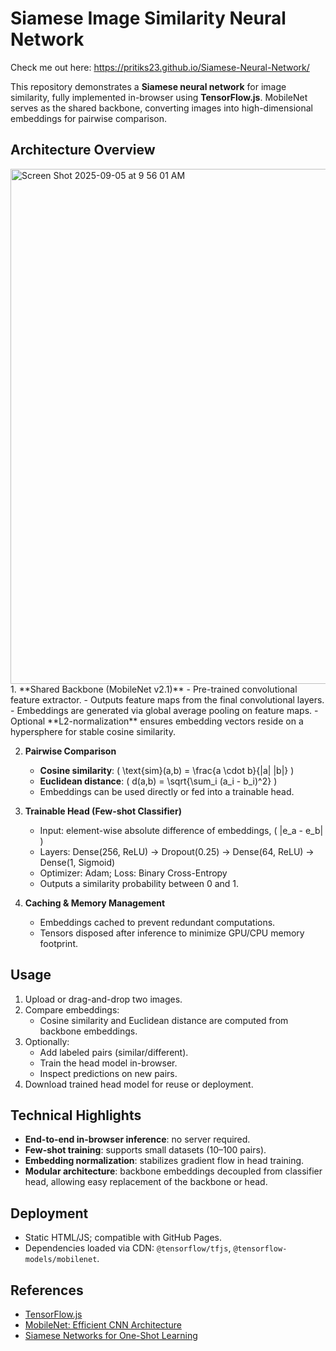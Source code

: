 


# Siamese Image Similarity Neural Network

Check me out here: https://pritiks23.github.io/Siamese-Neural-Network/

This repository demonstrates a **Siamese neural network** for image similarity, fully implemented in-browser using **TensorFlow.js**. MobileNet serves as the shared backbone, converting images into high-dimensional embeddings for pairwise comparison.

## Architecture Overview
<img width="1199" height="824" alt="Screen Shot 2025-09-05 at 9 56 01 AM" src="https://github.com/user-attachments/assets/ee1bb62c-2d3e-4ff3-89bb-cb3e1191726e" />
1. **Shared Backbone (MobileNet v2.1)**  
   - Pre-trained convolutional feature extractor.
   - Outputs feature maps from the final convolutional layers.
   - Embeddings are generated via global average pooling on feature maps.
   - Optional **L2-normalization** ensures embedding vectors reside on a hypersphere for stable cosine similarity.

2. **Pairwise Comparison**  
   - **Cosine similarity**: \( \text{sim}(a,b) = \frac{a \cdot b}{\|a\| \|b\|} \)
   - **Euclidean distance**: \( d(a,b) = \sqrt{\sum_i (a_i - b_i)^2} \)
   - Embeddings can be used directly or fed into a trainable head.

3. **Trainable Head (Few-shot Classifier)**  
   - Input: element-wise absolute difference of embeddings, \( |e_a - e_b| \)  
   - Layers: Dense(256, ReLU) → Dropout(0.25) → Dense(64, ReLU) → Dense(1, Sigmoid)  
   - Optimizer: Adam; Loss: Binary Cross-Entropy  
   - Outputs a similarity probability between 0 and 1.  

4. **Caching & Memory Management**  
   - Embeddings cached to prevent redundant computations.
   - Tensors disposed after inference to minimize GPU/CPU memory footprint.


## Usage

1. Upload or drag-and-drop two images.
2. Compare embeddings:
   - Cosine similarity and Euclidean distance are computed from backbone embeddings.
3. Optionally:
   - Add labeled pairs (similar/different).
   - Train the head model in-browser.
   - Inspect predictions on new pairs.
4. Download trained head model for reuse or deployment.

## Technical Highlights

- **End-to-end in-browser inference**: no server required.  
- **Few-shot training**: supports small datasets (10–100 pairs).  
- **Embedding normalization**: stabilizes gradient flow in head training.  
- **Modular architecture**: backbone embeddings decoupled from classifier head, allowing easy replacement of the backbone or head.  

## Deployment

- Static HTML/JS; compatible with GitHub Pages.  
- Dependencies loaded via CDN: `@tensorflow/tfjs`, `@tensorflow-models/mobilenet`.

## References

- [TensorFlow.js](https://www.tensorflow.org/js)  
- [MobileNet: Efficient CNN Architecture](https://arxiv.org/abs/1704.04861)  
- [Siamese Networks for One-Shot Learning](https://www.cs.cmu.edu/~rsalakhu/papers/oneshot1.pdf)

